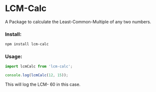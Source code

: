 

# LCM-Calc
A Package to calculate the Least-Common-Multiple of any two numbers.

### Install:

``` bash
npm install lcm-calc
```

### Usage:

``` JavaScript
import lcmCalc from 'lcm-calc';

console.log(lcmCalc(12, 15));
```

This will log the LCM- 60 in this case.
